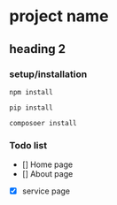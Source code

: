 # project name
## heading 2
### setup/installation
`npm install`

`pip install`

`composoer install`
### Todo list
- [] Home page
- [] About page
- [x] service page